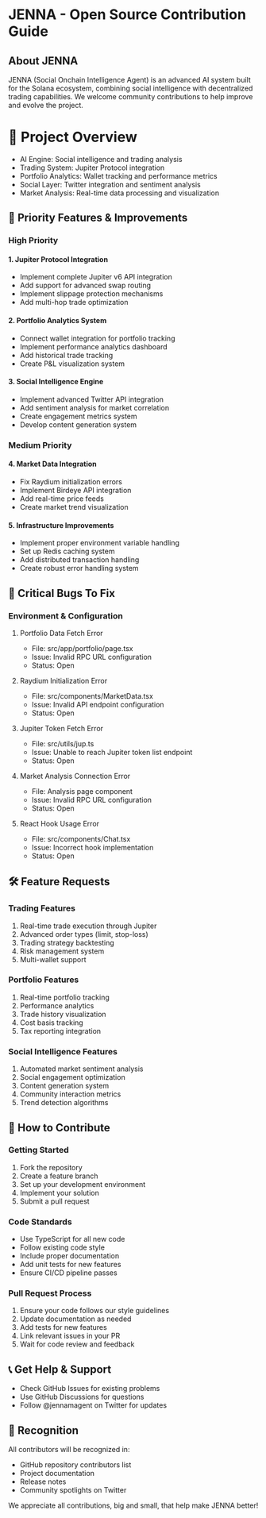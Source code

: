 # JENNA - Open Source Contribution Guide

## About JENNA
JENNA (Social Onchain Intelligence Agent) is an advanced AI system built for the Solana ecosystem, combining social intelligence with decentralized trading capabilities. We welcome community contributions to help improve and evolve the project.
# 🌟 Project Overview
- AI Engine: Social intelligence and trading analysis
- Trading System: Jupiter Protocol integration
- Portfolio Analytics: Wallet tracking and performance metrics
- Social Layer: Twitter integration and sentiment analysis
- Market Analysis: Real-time data processing and visualization
## 🎯 Priority Features & Improvements

### High Priority

#### 1. Jupiter Protocol Integration
- Implement complete Jupiter v6 API integration
- Add support for advanced swap routing
- Implement slippage protection mechanisms
- Add multi-hop trade optimization

#### 2. Portfolio Analytics System
- Connect wallet integration for portfolio tracking
- Implement performance analytics dashboard
- Add historical trade tracking
- Create P&L visualization system

#### 3. Social Intelligence Engine
- Implement advanced Twitter API integration
- Add sentiment analysis for market correlation
- Create engagement metrics system
- Develop content generation system

### Medium Priority

#### 4. Market Data Integration
- Fix Raydium initialization errors
- Implement Birdeye API integration
- Add real-time price feeds
- Create market trend visualization

#### 5. Infrastructure Improvements
- Implement proper environment variable handling
- Set up Redis caching system
- Add distributed transaction handling
- Create robust error handling system

## 🐛 Critical Bugs To Fix

### Environment & Configuration
1. Portfolio Data Fetch Error
   - File: src/app/portfolio/page.tsx
   - Issue: Invalid RPC URL configuration
   - Status: Open

2. Raydium Initialization Error
   - File: src/components/MarketData.tsx
   - Issue: Invalid API endpoint configuration
   - Status: Open

3. Jupiter Token Fetch Error
   - File: src/utils/jup.ts
   - Issue: Unable to reach Jupiter token list endpoint
   - Status: Open

4. Market Analysis Connection Error
   - File: Analysis page component
   - Issue: Invalid RPC URL configuration
   - Status: Open

5. React Hook Usage Error
   - File: src/components/Chat.tsx
   - Issue: Incorrect hook implementation
   - Status: Open

## 🛠️ Feature Requests

### Trading Features
1. Real-time trade execution through Jupiter
2. Advanced order types (limit, stop-loss)
3. Trading strategy backtesting
4. Risk management system
5. Multi-wallet support

### Portfolio Features
1. Real-time portfolio tracking
2. Performance analytics
3. Trade history visualization
4. Cost basis tracking
5. Tax reporting integration

### Social Intelligence Features
1. Automated market sentiment analysis
2. Social engagement optimization
3. Content generation system
4. Community interaction metrics
5. Trend detection algorithms

## 📝 How to Contribute

### Getting Started
1. Fork the repository
2. Create a feature branch
3. Set up your development environment
4. Implement your solution
5. Submit a pull request


### Code Standards
- Use TypeScript for all new code
- Follow existing code style
- Include proper documentation
- Add unit tests for new features
- Ensure CI/CD pipeline passes

### Pull Request Process
1. Ensure your code follows our style guidelines
2. Update documentation as needed
3. Add tests for new features
4. Link relevant issues in your PR
5. Wait for code review and feedback

## 📞 Get Help & Support
- Check GitHub Issues for existing problems
- Use GitHub Discussions for questions
- Follow @jennamagent on Twitter for updates

## 👥 Recognition
All contributors will be recognized in:
- GitHub repository contributors list
- Project documentation
- Release notes
- Community spotlights on Twitter

We appreciate all contributions, big and small, that help make JENNA better!
